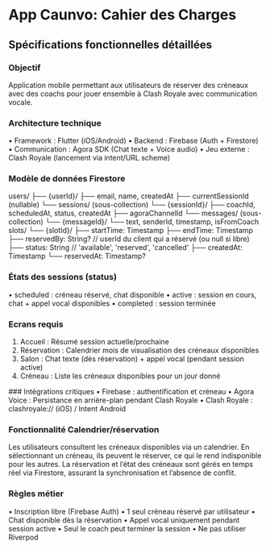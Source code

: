 # App Caunvo: Cahier des Charges

## Spécifications fonctionnelles détaillées
### Objectif
Application mobile permettant aux utilisateurs de réserver des créneaux avec des coachs pour jouer ensemble à Clash Royale avec communication vocale.

### Architecture technique
• Framework : Flutter (iOS/Android)
• Backend : Firebase (Auth + Firestore)
• Communication : Agora SDK (Chat texte + Voice audio)
• Jeu externe : Clash Royale (lancement via intent/URL scheme)

### Modèle de données Firestore
users/
├── {userId}/
    ├── email, name, createdAt
    ├── currentSessionId (nullable)
    └── sessions/ (sous-collection)
        └── {sessionId}/
            ├── coachId, scheduledAt, status, createdAt
            ├── agoraChannelId
            └── messages/ (sous-collection)
                └── {messageId}/
                    └── text, senderId, timestamp, isFromCoach
slots/
  └── {slotId}/
      ├── startTime: Timestamp
      ├── endTime: Timestamp
      ├── reservedBy: String?     // userId du client qui a réservé (ou null si libre)
      ├── status: String          // 'available', 'reserved', 'cancelled'
      ├── createdAt: Timestamp
      └── reservedAt: Timestamp?

### États des sessions (status)
• scheduled : créneau réservé, chat disponible
• active : session en cours, chat + appel vocal disponibles
• completed : session terminée

### Ecrans requis
1. Accueil : Résumé session actuelle/prochaine
2. Réservation : Calendrier mois de visualisation des créneaux disponibles
3. Salon : Chat texte (dès réservation) + appel vocal (pendant session active)
4. Créneau : Liste les créneaux disponibles pour un jour donné

### Intégrations critiques
• Firebase : authentification et créneau
• Agora Voice : Persistance en arrière-plan pendant Clash Royale
• Clash Royale : clashroyale:// (iOS) / Intent Android

### Fonctionnalité Calendrier/réservation
Les utilisateurs consultent les créneaux disponibles via un calendrier. En sélectionnant
un créneau, ils peuvent le réserver, ce qui le rend indisponible pour les autres. La
réservation et l’état des créneaux sont gérés en temps réel via Firestore, assurant la
synchronisation et l’absence de conflit.

### Règles métier
• Inscription libre (Firebase Auth)
• 1 seul créneau réservé par utilisateur
• Chat disponible dès la réservation
• Appel vocal uniquement pendant session active
• Seul le coach peut terminer la session
• Ne pas utiliser Riverpod